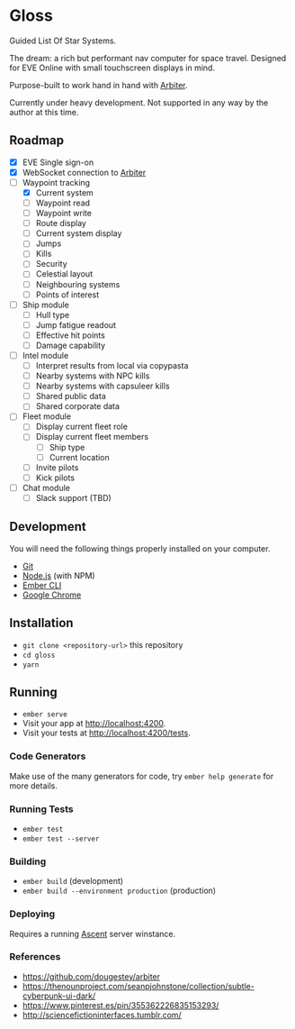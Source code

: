 # Gloss

Guided List Of Star Systems.

The dream: a rich but performant nav computer for space travel. Designed for EVE Online with small touchscreen displays in mind.

Purpose-built to work hand in hand with [Arbiter](https://github.com/dougestey/arbiter).

Currently under heavy development. Not supported in any way by the author at this time.

## Roadmap
- [x] EVE Single sign-on
- [x] WebSocket connection to [Arbiter](https://github.com/dougestey/arbiter)
- [ ] Waypoint tracking
  - [x] Current system
  - [ ] Waypoint read
  - [ ] Waypoint write
  - [ ] Route display
  - [ ] Current system display
  - [ ] Jumps
  - [ ] Kills
  - [ ] Security
  - [ ] Celestial layout
  - [ ] Neighbouring systems
  - [ ] Points of interest
- [ ] Ship module
  - [ ] Hull type
  - [ ] Jump fatigue readout
  - [ ] Effective hit points
  - [ ] Damage capability
- [ ] Intel module
  - [ ] Interpret results from local via copypasta
  - [ ] Nearby systems with NPC kills
  - [ ] Nearby systems with capsuleer kills
  - [ ] Shared public data
  - [ ] Shared corporate data
- [ ] Fleet module
  - [ ] Display current fleet role
  - [ ] Display current fleet members
    - [ ] Ship type
    - [ ] Current location
  - [ ] Invite pilots
  - [ ] Kick pilots
- [ ] Chat module
  - [ ] Slack support (TBD)

## Development

You will need the following things properly installed on your computer.

* [Git](https://git-scm.com/)
* [Node.js](https://nodejs.org/) (with NPM)
* [Ember CLI](https://ember-cli.com/)
* [Google Chrome](https://google.com/chrome/)

## Installation

* `git clone <repository-url>` this repository
* `cd gloss`
* `yarn`

## Running

* `ember serve`
* Visit your app at [http://localhost:4200](http://localhost:4200).
* Visit your tests at [http://localhost:4200/tests](http://localhost:4200/tests).

### Code Generators

Make use of the many generators for code, try `ember help generate` for more details.

### Running Tests

* `ember test`
* `ember test --server`

### Building

* `ember build` (development)
* `ember build --environment production` (production)

### Deploying

Requires a running [Ascent](https://github.com/dougestey/ascent) server winstance.

### References
- https://github.com/dougestey/arbiter
- https://thenounproject.com/seanpjohnstone/collection/subtle-cyberpunk-ui-dark/
- https://www.pinterest.es/pin/355362226835153293/
- http://sciencefictioninterfaces.tumblr.com/
